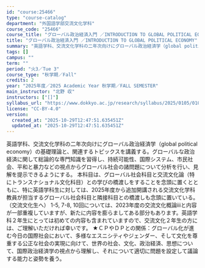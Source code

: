 ```yaml
---
id: "course:25466"
type: "course-catalog"
department: "外国語学部交流文化学科"
course_code: "25466"
course_title: "グローバル政治経済入門 ／INTRODUCTION TO GLOBAL POLITICAL ECONOMY"
title: "グローバル政治経済入門 ／INTRODUCTION TO GLOBAL POLITICAL ECONOMY"
summary: "英語学科、交流文化学科の二年次向けにグローバル政治経済学（global political economy）の基礎理論と、関連するトピックスを講義する。グローバルな政治経済に関して総論的な専門知識を習得し、持続可能性、国際システム、市民社会…"
tags: []
campus: ""
term: ""
period: "火3／Tue 3"
course_type: "秋学期／Fall"
credits: 2
year: "2025年度／2025 Academic Year 秋学期／FALL SEMESTER"
main_instructor: "北野 収"
instructors: ["[]"]
syllabus_url: "https://www.dokkyo.ac.jp/research/syllabus/2025/0105/0105_25466_ja_JP.html"
license: "CC-BY-4.0"
version:
  created_at: "2025-10-29T12:47:51.635451Z"
  updated_at: "2025-10-29T12:47:51.635451Z"
---
```

英語学科、交流文化学科の二年次向けにグローバル政治経済学（global political economy）の基礎理論と、関連するトピックスを講義する。グローバルな政治経済に関して総論的な専門知識を習得し、持続可能性、国際システム、市民社会、平和と暴力などの視点からグローバル社会の諸問題について分析を行い、見解を提示できるようにする。 本科目は、グローバル社会科目と交流文化論（特にトランスナショナル文化科目）との学びの橋渡しをすることを念頭に置くとともに、特に英語学科生に対しては、2025年度から追加開講される交流文化学科教員が担当するグローバル社会科目と隣接科目との橋渡しも念頭に置いている。 （交流文化生へ） 1-5, 7-8, 10回については、2023年度の交流文化概論ⅲと内容が一部重複していますが、新たに内容を膨らましてある部分もあります。英語学科２年生にとっては初めての内容も含まれていますので、交流文化２年生の方には、ご理解いただければ幸いです。 ★ＣＰやＤＰとの関係：グローバル化が進む今日の国際社会において、多様なエスニシティやジェンダー、そして文化を尊重する公正な社会の実現に向けて、世界の社会、文化、政治経済、思想について、国際政治経済学の視点から理解し、それについて適切に問題を設定して議論する能力と姿勢を養う。

